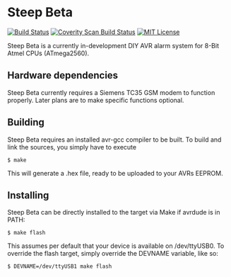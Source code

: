 Steep Beta
==========

[![Build Status](https://img.shields.io/travis/nathanhi/steep-beta.svg?maxAge=2592000&style=flat-square&branch=master)](https://travis-ci.org/nathanhi/steep-beta)
[![Coverity Scan Build Status](https://img.shields.io/coverity/scan/9073.svg?maxAge=2592000&style=flat-square)](https://scan.coverity.com/projects/nathanhi-steep-beta)
[![MIT License](https://img.shields.io/github/license/nathanhi/steep-beta.svg?maxAge=2592000&style=flat-square)](https://github.com/nathanhi/steep-beta/blob/HEAD/LICENSE)

Steep Beta is a currently in-development
DIY AVR alarm system for 8-Bit Atmel CPUs (ATmega2560).

Hardware dependencies
---------------------

Steep Beta currently requires a Siemens TC35 GSM modem to
function properly. Later plans are to make specific functions
optional.

Building
--------

Steep Beta requires an installed avr-gcc compiler to be built.
To build and link the sources, you simply have to execute

    $ make

This will generate a .hex file, ready to be uploaded to
your AVRs EEPROM.

Installing
----------

Steep Beta can be directly installed to the target via Make
if avrdude is in PATH:

    $ make flash

This assumes per default that your device is available on
/dev/ttyUSB0. To override the flash target, simply override
the DEVNAME variable, like so:

    $ DEVNAME=/dev/ttyUSB1 make flash
